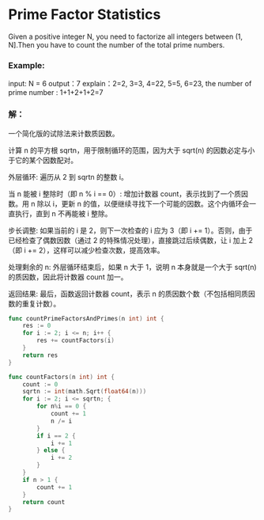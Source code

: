 # Prime Factor Statistics

Given a positive integer N, you need to factorize all integers between (1, N].Then you have to count the number of the total prime numbers.

### Example:

input: N = 6 output：7
explain：2=2, 3=3, 4=22, 5=5, 6=23, the number of prime number : 1+1+2+1+2=7

### 解：
一个简化版的试除法来计数质因数。

计算 n 的平方根 sqrtn，用于限制循环的范围，因为大于 sqrt(n) 的因数必定与小于它的某个因数配对。

外层循环: 遍历从 2 到 sqrtn 的整数 i。

当 n 能被 i 整除时（即 n % i == 0）: 增加计数器 count，表示找到了一个质因数。用 n 除以 i，更新 n 的值，以便继续寻找下一个可能的因数。这个内循环会一直执行，直到 n 不再能被 i 整除。

步长调整: 如果当前的 i 是 2，则下一次检查的 i 应为 3（即 i += 1）。否则，由于已经检查了偶数因数（通过 2 的特殊情况处理），直接跳过后续偶数，让 i 加上 2（即 i += 2），这样可以减少检查次数，提高效率。

处理剩余的 n: 外层循环结束后，如果 n 大于 1，说明 n 本身就是一个大于 sqrt(n) 的质因数，因此将计数器 count 加一。

返回结果: 最后，函数返回计数器 count，表示 n 的质因数个数（不包括相同质因数的重复计数）。

```go
func countPrimeFactorsAndPrimes(n int) int {
	res := 0
	for i := 2; i <= n; i++ {
		res += countFactors(i)
	}
	return res
}

func countFactors(n int) int {
	count := 0
	sqrtn := int(math.Sqrt(float64(n)))
	for i := 2; i <= sqrtn; {
		for n%i == 0 {
			count += 1
			n /= i
		}
		if i == 2 {
			i += 1
		} else {
			i += 2
		}
	}
	if n > 1 {
		count += 1
	}
	return count
}
```